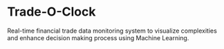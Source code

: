 # Trade-O-Clock
Real-time financial trade data monitoring system to visualize complexities and enhance decision making process using Machine Learning.
